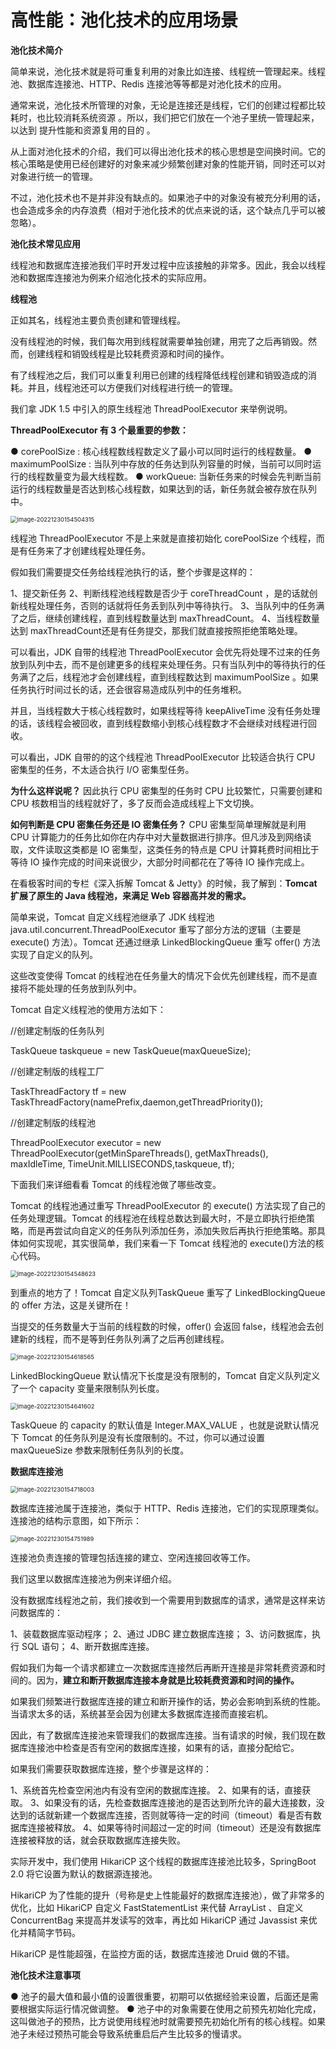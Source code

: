 # 高性能：池化技术的应用场景



**池化技术简介**

简单来说，池化技术就是将可重复利用的对象比如连接、线程统一管理起来。线程池、数据库连接池、HTTP、Redis 连接池等等都是对池化技术的应用。

通常来说，池化技术所管理的对象，无论是连接还是线程，它们的创建过程都比较耗时，也比较消耗系统资源 。所以，我们把它们放在一个池子里统一管理起来，以达到 提升性能和资源复用的目的 。

从上面对池化技术的介绍，我们可以得出池化技术的核心思想是空间换时间。它的核心策略是使用已经创建好的对象来减少频繁创建对象的性能开销，同时还可以对对象进行统一的管理。

不过，池化技术也不是并非没有缺点的。如果池子中的对象没有被充分利用的话，也会造成多余的内存浪费（相对于池化技术的优点来说的话，这个缺点几乎可以被忽略）。

**池化技术常见应用**

线程池和数据库连接池我们平时开发过程中应该接触的非常多。因此，我会以线程池和数据库连接池为例来介绍池化技术的实际应用。

**线程池**

正如其名，线程池主要负责创建和管理线程。

没有线程池的时候，我们每次用到线程就需要单独创建，用完了之后再销毁。然而，创建线程和销毁线程是比较耗费资源和时间的操作。

有了线程池之后，我们可以重复利用已创建的线程降低线程创建和销毁造成的消耗。并且，线程池还可以方便我们对线程进行统一的管理。

我们拿 JDK 1.5 中引入的原生线程池 ThreadPoolExecutor 来举例说明。

**ThreadPoolExecutor 有 3 个最重要的参数：**

● corePoolSize : 核心线程数线程数定义了最小可以同时运行的线程数量。
● maximumPoolSize : 当队列中存放的任务达到队列容量的时候，当前可以同时运行的线程数量变为最大线程数。
● workQueue: 当新任务来的时候会先判断当前运行的线程数量是否达到核心线程数，如果达到的话，新任务就会被存放在队列中。

<img src="https://mapstore-1307680469.cos.ap-chongqing.myqcloud.com/img/202212301545424.png" alt="image-20221230154504315" style="zoom:67%;" />

线程池 ThreadPoolExecutor 不是上来就是直接初始化 corePoolSize 个线程，而是有任务来了才创建线程处理任务。

假如我们需要提交任务给线程池执行的话，整个步骤是这样的：

1、提交新任务
2、判断线程池线程数是否少于 coreThreadCount ，是的话就创新线程处理任务，否则的话就将任务丢到队列中等待执行。
3、当队列中的任务满了之后，继续创建线程，直到线程数量达到 maxThreadCount。
4、当线程数量达到 maxThreadCount还是有任务提交，那我们就直接按照拒绝策略处理。

可以看出，JDK 自带的线程池 ThreadPoolExecutor 会优先将处理不过来的任务放到队列中去，而不是创建更多的线程来处理任务。只有当队列中的等待执行的任务满了之后，线程池才会创建线程，直到线程数达到 maximumPoolSize 。如果任务执行时间过长的话，还会很容易造成队列中的任务堆积。

并且，当线程数大于核心线程数时，如果线程等待 keepAliveTime 没有任务处理的话，该线程会被回收，直到线程数缩小到核心线程数才不会继续对线程进行回收。

可以看出，JDK 自带的的这个线程池 ThreadPoolExecutor 比较适合执行 CPU 密集型的任务，不太适合执行 I/O 密集型任务。

**为什么这样说呢？** 因此执行 CPU 密集型的任务时 CPU 比较繁忙，只需要创建和 CPU 核数相当的线程就好了，多了反而会造成线程上下文切换。

**如何判断是 CPU 密集任务还是 IO 密集任务？** CPU 密集型简单理解就是利用 CPU 计算能力的任务比如你在内存中对大量数据进行排序。但凡涉及到网络读取，文件读取这类都是 IO 密集型，这类任务的特点是 CPU 计算耗费时间相比于等待 IO 操作完成的时间来说很少，大部分时间都花在了等待 IO 操作完成上。

在看极客时间的专栏《深入拆解 Tomcat & Jetty》的时候，我了解到：**Tomcat 扩展了原生的 Java 线程池，来满足 Web 容器高并发的需求。**

简单来说，Tomcat 自定义线程池继承了 JDK 线程池 java.util.concurrent.ThreadPoolExecutor 重写了部分方法的逻辑（主要是 execute() 方法）。Tomcat 还通过继承 LinkedBlockingQueue 重写 offer() 方法实现了自定义的队列。

这些改变使得 Tomcat 的线程池在任务量大的情况下会优先创建线程，而不是直接将不能处理的任务放到队列中。

Tomcat 自定义线程池的使用方法如下：

//创建定制版的任务队列

TaskQueue taskqueue = new TaskQueue(maxQueueSize);

//创建定制版的线程工厂

TaskThreadFactory tf = new TaskThreadFactory(namePrefix,daemon,getThreadPriority());

//创建定制版的线程池

ThreadPoolExecutor executor = new ThreadPoolExecutor(getMinSpareThreads(), getMaxThreads(), maxIdleTime, TimeUnit.MILLISECONDS,taskqueue, tf);

下面我们来详细看看 Tomcat 的线程池做了哪些改变。

Tomcat 的线程池通过重写 ThreadPoolExecutor 的 execute() 方法实现了自己的任务处理逻辑。Tomcat 的线程池在线程总数达到最大时，不是立即执行拒绝策略，而是再尝试向自定义的任务队列添加任务，添加失败后再执行拒绝策略。那具体如何实现呢，其实很简单，我们来看一下 Tomcat 线程池的 execute()方法的核心代码。

<img src="https://mapstore-1307680469.cos.ap-chongqing.myqcloud.com/img/202212301545685.png" alt="image-20221230154548623" style="zoom:67%;" />

到重点的地方了！Tomcat 自定义队列TaskQueue 重写了 LinkedBlockingQueue 的 offer 方法，这是关键所在！

当提交的任务数量大于当前的线程数的时候，offer() 会返回 false，线程池会去创建新的线程，而不是等到任务队列满了之后再创建线程。

<img src="https://mapstore-1307680469.cos.ap-chongqing.myqcloud.com/img/202212301546636.png" alt="image-20221230154618565" style="zoom:67%;" />

LinkedBlockingQueue 默认情况下长度是没有限制的，Tomcat 自定义队列定义了一个 capacity 变量来限制队列长度。

<img src="https://mapstore-1307680469.cos.ap-chongqing.myqcloud.com/img/202212301546642.png" alt="image-20221230154641602" style="zoom:67%;" />

TaskQueue 的 capacity 的默认值是 Integer.MAX_VALUE ，也就是说默认情况下 Tomcat 的任务队列是没有长度限制的。不过，你可以通过设置 maxQueueSize 参数来限制任务队列的长度。

**数据库连接池**

<img src="https://mapstore-1307680469.cos.ap-chongqing.myqcloud.com/img/202212301547076.png" alt="image-20221230154718003" style="zoom:67%;" />

数据库连接池属于连接池，类似于 HTTP、Redis 连接池，它们的实现原理类似。连接池的结构示意图，如下所示：

<img src="https://mapstore-1307680469.cos.ap-chongqing.myqcloud.com/img/202212301547044.png" alt="image-20221230154751989" style="zoom:67%;" />

连接池负责连接的管理包括连接的建立、空闲连接回收等工作。

我们这里以数据库连接池为例来详细介绍。

没有数据库线程池之前，我们接收到一个需要用到数据库的请求，通常是这样来访问数据库的：

1、装载数据库驱动程序；
2、通过 JDBC 建立数据库连接；
3、访问数据库，执行 SQL 语句；
4、断开数据库连接。

假如我们为每一个请求都建立一次数据库连接然后再断开连接是非常耗费资源和时间的。因为，**建立和断开数据库连接本身就是比较耗费资源和时间的操作。**

如果我们频繁进行数据库连接的建立和断开操作的话，势必会影响到系统的性能。当请求太多的话，系统甚至会因为创建太多数据库连接而直接宕机。

因此，有了数据库连接池来管理我们的数据库连接。当有请求的时候，我们现在数据库连接池中检查是否有空闲的数据库连接，如果有的话，直接分配给它。

如果我们需要获取数据库连接，整个步骤是这样的：

1、系统首先检查空闲池内有没有空闲的数据库连接。
2、如果有的话，直接获取。
3、如果没有的话，先检查数据库连接池的是否达到所允许的最大连接数，没达到的话就新建一个数据库连接，否则就等待一定的时间（timeout）看是否有数据库连接被释放。
4、如果等待时间超过一定的时间（timeout）还是没有数据库连接被释放的话，就会获取数据库连接失败。

实际开发中，我们使用 HikariCP 这个线程的数据库连接池比较多，SpringBoot 2.0 将它设置为默认的数据源连接池。

HikariCP 为了性能的提升（号称是史上性能最好的数据库连接池），做了非常多的优化，比如 HikariCP 自定义 FastStatementList 来代替 ArrayList 、自定义 ConcurrentBag 来提高并发读写的效率，再比如 HikariCP 通过 Javassist 来优化并精简字节码。

HikariCP 是性能超强，在监控方面的话，数据库连接池 Druid 做的不错。

**池化技术注意事项**

● 池子的最大值和最小值的设置很重要，初期可以依据经验来设置，后面还是需要根据实际运行情况做调整。
● 池子中的对象需要在使用之前预先初始化完成，这叫做池子的预热，比方说使用线程池时就需要预先初始化所有的核心线程。如果池子未经过预热可能会导致系统重启后产生比较多的慢请求。